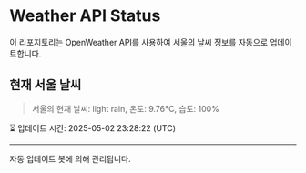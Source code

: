 
# Weather API Status

이 리포지토리는 OpenWeather API를 사용하여 서울의 날씨 정보를 자동으로 업데이트합니다.

## 현재 서울 날씨
> 서울의 현재 날씨: light rain, 온도: 9.76°C, 습도: 100%

⏳ 업데이트 시간: 2025-05-02 23:28:22 (UTC)

---
자동 업데이트 봇에 의해 관리됩니다.
